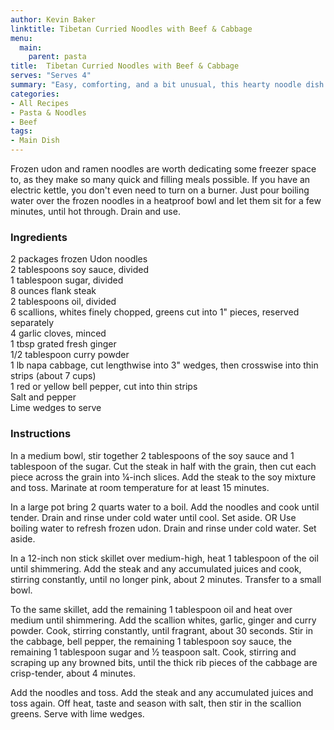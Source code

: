 ```yaml
---
author: Kevin Baker
linktitle: Tibetan Curried Noodles with Beef & Cabbage
menu:
  main:
    parent: pasta
title:  Tibetan Curried Noodles with Beef & Cabbage
serves: "Serves 4"
summary: "Easy, comforting, and a bit unusual, this hearty noodle dish needs nothing else to make a great weeknight meal."
categories:
- All Recipes
- Pasta & Noodles
- Beef
tags: 
- Main Dish
---
```


Frozen udon and ramen noodles are worth dedicating some freezer space to, as they make so many quick and filling meals possible. If you have an electric kettle, you don't even need to turn on a burner. Just pour boiling water over the frozen noodles in a heatproof bowl and let them sit for a few minutes, until hot through.  Drain and use.

### Ingredients

<div class="ingredient-list">

2 packages frozen Udon noodles  
2 tablespoons soy sauce, divided  
1 tablespoon sugar, divided  
8 ounces flank steak  
2 tablespoons oil, divided  
6 scallions, whites finely chopped, greens cut into 1" pieces, reserved separately  
4 garlic cloves, minced  
1 tbsp grated fresh ginger  
1/2 tablespoon curry powder  
1 lb napa cabbage, cut lengthwise into 3" wedges, then crosswise into thin strips (about 7 cups)  
1 red or yellow bell pepper, cut into thin strips  
Salt and pepper  
Lime wedges to serve  

</div>

### Instructions
In a medium bowl, stir together 2 tablespoons of the soy sauce and 1 tablespoon of the sugar. Cut the steak in half with the grain, then cut each piece across the grain into ¼-inch slices. Add the steak to the soy mixture and toss. Marinate at room temperature for at least 15 minutes.

In a large pot bring 2 quarts water to a boil. Add the noodles and cook until tender. Drain and rinse under cold water until cool. Set aside. OR Use boiling water to refresh frozen udon. Drain and rinse under cold water. Set aside.

In a 12-inch non stick skillet over medium-high, heat 1 tablespoon of the oil until shimmering. Add the steak and any accumulated juices and cook, stirring constantly, until no longer pink, about 2 minutes. Transfer to a small bowl.

To the same skillet, add the remaining 1 tablespoon oil and heat over medium until shimmering. Add the scallion whites, garlic, ginger and curry powder. Cook, stirring constantly, until fragrant, about 30 seconds. Stir in the cabbage, bell pepper, the remaining 1 tablespoon soy sauce, the remaining 1 tablespoon sugar and ½ teaspoon salt. Cook, stirring and scraping up any browned bits, until the thick rib pieces of the cabbage are crisp-tender, about 4 minutes.
 
Add the noodles and toss. Add the steak and any accumulated juices and toss again. Off heat, taste and season with salt, then stir in the scallion greens. Serve with lime wedges.